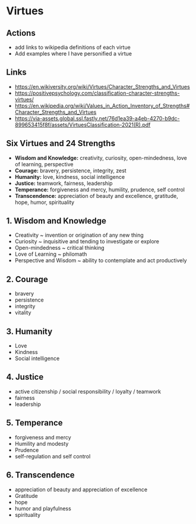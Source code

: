 # Virtues

## Actions

* add links to wikipedia definitions of each virtue
* Add examples where I have personified a virtue


## Links

* https://en.wikiversity.org/wiki/Virtues/Character_Strengths_and_Virtues
* https://positivepsychology.com/classification-character-strengths-virtues/
* https://en.wikipedia.org/wiki/Values_in_Action_Inventory_of_Strengths#Character_Strengths_and_Virtues
* https://via-assets.global.ssl.fastly.net/76d1ea39-a4eb-4270-b9dc-899653415f8f/assets/VirtuesClassification-2021(R).pdf


## Six Virtues and 24 Strengths

* **Wisdom and Knowledge:** creativity, curiosity, open-mindedness, love of learning, perspective
* **Courage:** bravery, persistence, integrity, zest
* **Humanity:** love, kindness, social intelligence
* **Justice:** teamwork, fairness, leadership
* **Temperance:** forgiveness and mercy, humility, prudence, self control
* **Transcendence:** appreciation of beauty and excellence, gratitude, hope, humor, spirituality

## 1. Wisdom and Knowledge

* Creativity ~  invention or origination of any new thing
* Curiosity ~  inquisitive and tending to investigate or explore
* Open-mindedness ~ critical thinking
* Love of Learning ~ philomath
* Perspective and Wisdom ~ ability to contemplate and act productively

## 2. Courage

* bravery
* persistence
* integrity
* vitality

## 3. Humanity

* Love
* Kindness
* Social intelligence

## 4. Justice

* active citizenship / social responsibility / loyalty / teamwork
* fairness
* leadership

## 5. Temperance

* forgiveness and mercy
* Humility and modesty
* Prudence
* self-regulation and self control

## 6. Transcendence

* appreciation of beauty and appreciation of excellence
* Gratitude
* hope
* humor and playfulness
* spirituality
